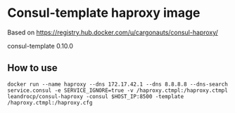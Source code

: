 # Consul-template haproxy image

Based on https://registry.hub.docker.com/u/cargonauts/consul-haproxy/

consul-template 0.10.0

## How to use
```
docker run --name haproxy --dns 172.17.42.1 --dns 8.8.8.8 --dns-search service.consul -e SERVICE_IGNORE=true -v /haproxy.ctmpl:/haproxy.ctmpl leandrocp/consul-haproxy -consul $HOST_IP:8500 -template /haproxy.ctmpl:/haproxy.cfg
```
